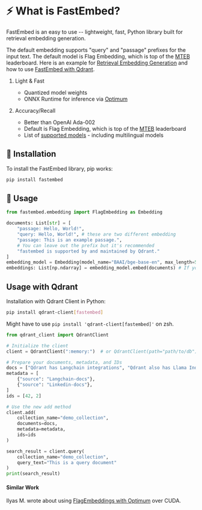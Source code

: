 # ⚡️ What is FastEmbed?

FastEmbed is an easy to use -- lightweight, fast, Python library built for retrieval embedding generation. 

The default embedding supports "query" and "passage" prefixes for the input text. The default model is Flag Embedding, which is top of the [MTEB](https://huggingface.co/spaces/mteb/leaderboard) leaderboard. Here is an example for [Retrieval Embedding Generation](https://qdrant.github.io/fastembed/examples/Retrieval%20with%20FastEmbed/) and how to use [FastEmbed with Qdrant](https://qdrant.github.io/fastembed/examples/Usage_With_Qdrant/).

1. Light & Fast
    - Quantized model weights
    - ONNX Runtime for inference via [Optimum](github.com/huggingface/optimum)

2. Accuracy/Recall
    - Better than OpenAI Ada-002
    - Default is Flag Embedding, which is top of the [MTEB](https://huggingface.co/spaces/mteb/leaderboard) leaderboard
    - List of [supported models](https://qdrant.github.io/fastembed/examples/Supported_Models/) - including multilingual models

## 🚀 Installation

To install the FastEmbed library, pip works: 

```bash
pip install fastembed
```

## 📖 Usage

```python
from fastembed.embedding import FlagEmbedding as Embedding

documents: List[str] = [
    "passage: Hello, World!",
    "query: Hello, World!", # these are two different embedding
    "passage: This is an example passage.",
    # You can leave out the prefix but it's recommended
    "fastembed is supported by and maintained by Qdrant." 
]
embedding_model = Embedding(model_name="BAAI/bge-base-en", max_length=512) 
embeddings: List[np.ndarray] = embedding_model.embed(documents) # If you use  
```

## Usage with Qdrant

Installation with Qdrant Client in Python:

```bash
pip install qdrant-client[fastembed]
```

Might have to use ```pip install 'qdrant-client[fastembed]'``` on zsh. 

```python
from qdrant_client import QdrantClient

# Initialize the client
client = QdrantClient(":memory:")  # or QdrantClient(path="path/to/db")

# Prepare your documents, metadata, and IDs
docs = ["Qdrant has Langchain integrations", "Qdrant also has Llama Index integrations"]
metadata = [
    {"source": "Langchain-docs"},
    {"source": "Linkedin-docs"},
]
ids = [42, 2]

# Use the new add method
client.add(
    collection_name="demo_collection",
    documents=docs,
    metadata=metadata,
    ids=ids
)

search_result = client.query(
    collection_name="demo_collection",
    query_text="This is a query document"
)
print(search_result)
```

#### Similar Work
Ilyas M. wrote about using [FlagEmbeddings with Optimum](https://twitter.com/IlysMoutawwakil/status/1705215192425288017) over CUDA.